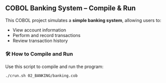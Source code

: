 
## COBOL Banking System – Compile & Run

This COBOL project simulates a **simple banking system**, allowing users to:

- View account information  
- Perform and record transactions  
- Review transaction history  

### 🛠️ How to Compile and Run

Use this script to compile and run the program:

```bash
./crun.sh 02_BANKING/banking.cob
```
